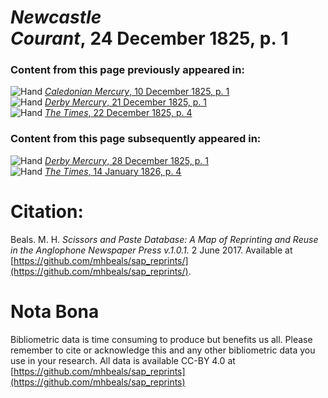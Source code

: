# *Newcastle Courant*, 24 December 1825, p. 1  
  
### Content from this page previously appeared in:  
![Hand](http://scissorsandpaste.net/wp-content/uploads/2017/06/smallhandpointer.png) [*Caledonian Mercury*, 10 December 1825, p. 1](https://mhbeals.github.io/sap_html/Caledonian-Mercury/Caledonian-Mercury-10-December-1825-p-1)  
![Hand](http://scissorsandpaste.net/wp-content/uploads/2017/06/smallhandpointer.png) [*Derby Mercury*, 21 December 1825, p. 1](https://mhbeals.github.io/sap_html/Derby-Mercury/Derby-Mercury-21-December-1825-p-1)  
![Hand](http://scissorsandpaste.net/wp-content/uploads/2017/06/smallhandpointer.png) [*The Times*, 22 December 1825, p. 4](https://mhbeals.github.io/sap_html/The-Times/The-Times-22-December-1825-p-4)  
  
### Content from this page subsequently appeared in:  
![Hand](http://scissorsandpaste.net/wp-content/uploads/2017/06/smallhandpointer.png) [*Derby Mercury*, 28 December 1825, p. 1](https://mhbeals.github.io/sap_html/Derby-Mercury/Derby-Mercury-28-December-1825-p-1)  
![Hand](http://scissorsandpaste.net/wp-content/uploads/2017/06/smallhandpointer.png) [*The Times*, 14 January 1826, p. 4](https://mhbeals.github.io/sap_html/The-Times/The-Times-14-January-1826-p-4)  


# Citation: 

Beals. M. H. *Scissors and Paste Database: A Map of Reprinting and Reuse in the Anglophone Newspaper Press v.1.0.1.* 2 June 2017. Available at [https://github.com/mhbeals/sap_reprints/](https://github.com/mhbeals/sap_reprints/). 

# Nota Bona

Bibliometric data is time consuming to produce but benefits us all. Please remember to cite or acknowledge this and any other bibliometric data you use in your research. All data is available CC-BY 4.0 at [https://github.com/mhbeals/sap_reprints](https://github.com/mhbeals/sap_reprints)